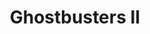 ---
layout: video
series: Mike and Bootsy
episode: 24
title: Ghostbusters II
permalink: /mike-and-bootsy/episode-24
video_id: jhYLG2y8rII
release_date: 2016-06-22
platforms:
  - Nintendo Entertainment System
short_platforms:
  - NES
thumbnails:
games:
  - Ghostbusters II
current_description: |
  Mike and Bootsy play Ghostbusters 2 on NES
---